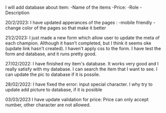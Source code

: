 I will add database about item:
    -Name of the items
    -Price:
    -Role
    -Description

20/2/2023:
I have updated apperances of the pages :
    -mobile friendly
    -change color of the pages so that make it better

21/2/2023:
I just made a new form which allow user to update the meta of each champion. Although it hasn't completed, but I think it seems oke (update link hasn't created). I haven't apply css to the form. I have test the form and database, and it runs pretty good.

27/02/2022:
I have finished my item's database. It works very good and I really satisfy with my database. I can search the item that I want to see. I can update the pic to database if it is possile.

28/02/2022:
I have fixed the error: input special character. I why try to update add picture to database, if it is posiible

03/03/2023
I have update validation for price: Price can only accept number, other character are not allowed.
